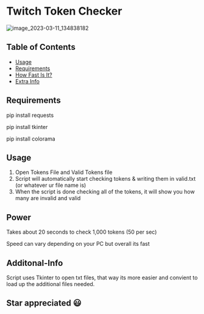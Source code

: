 # Twitch Token Checker


![image_2023-03-11_134838182](https://user-images.githubusercontent.com/126424282/224512937-ae8fc28b-55fc-4f44-bdf1-3c6e67775f96.png)

## Table of Contents

- [Usage](#usage)
- [Requirements](#Requirements)
- [How Fast Is It?](#Power)
- [Extra Info](#Additonal-Info)
 

## Requirements

pip install requests

pip install tkinter

pip install colorama

## Usage

1) Open Tokens File and Valid Tokens file
2) Script will automatically start checking tokens & writing them in valid.txt (or whatever ur file name is)
3) When the script is done checking all of the tokens, it will show you how many are invalid and valid

## Power

Takes about 20 seconds to check 1,000 tokens (50 per sec)

Speed can vary depending on your PC but overall its fast

## Additonal-Info

Script uses Tkinter to open txt files, that way its more easier and convient to load up the additional files needed.


## Star appreciated 😃 
